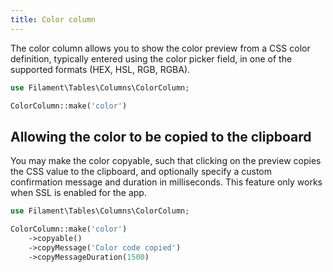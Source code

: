 ```yaml
---
title: Color column
---
```


The color column allows you to show the color preview from a CSS color definition, typically entered using the color picker field, in one of the supported formats (HEX, HSL, RGB, RGBA).

```php
use Filament\Tables\Columns\ColorColumn;

ColorColumn::make('color')
```

## Allowing the color to be copied to the clipboard

You may make the color copyable, such that clicking on the preview copies the CSS value to the clipboard, and optionally specify a custom confirmation message and duration in milliseconds. This feature only works when SSL is enabled for the app.

```php
use Filament\Tables\Columns\ColorColumn;

ColorColumn::make('color')
    ->copyable()
    ->copyMessage('Color code copied')
    ->copyMessageDuration(1500)
```
